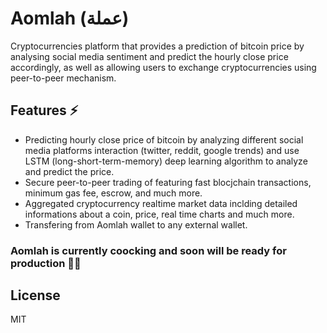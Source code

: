 # Aomlah (عملة)
Cryptocurrencies platform that provides a prediction of bitcoin price by analysing social media sentiment and predict the hourly close price accordingly, as well as allowing users to exchange cryptocurrencies using peer-to-peer mechanism. 

## Features ⚡️
- Predicting hourly close price of bitcoin by analyzing different social media platforms interaction (twitter, reddit, google trends) and use LSTM (long-short-term-memory) deep learning algorithm to analyze and predict the price.
- Secure peer-to-peer trading of featuring fast blocjchain transactions, minimum gas fee, escrow, and much more.  
- Aggregated cryptocurrency realtime market data inclding detailed informations about a coin, price, real time charts and much more.
- Transfering from Aomlah wallet to any external wallet.

### Aomlah is currently coocking and soon will be ready for production 💪🏻

## License

MIT
